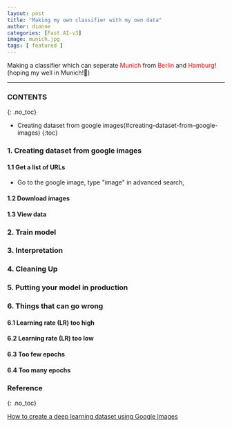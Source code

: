 ```yaml
---
layout: post
title: "Making my own classifier with my own data"
author: dionne
categories: [Fast.AI-v3]
image: munich.jpg
tags: [ featured ]
---
```


Making a classifier which can seperate <span style="color: red">Munich</span> from <span style="color: red">Berlin</span> and <span style="color: red">Hamburg</span>!
(hoping my well in Munich!🤟)

---

### CONTENTS
{: .no_toc}

- Creating dataset from google images(#creating-dataset-from-google-images)
{:toc}

### 1. Creating dataset from google images
#### 1.1 Get a list of URLs

- Go to the google image, type "image" in advanced search, 

#### 1.2 Download images

#### 1.3 View data

### 2. Train model
### 3. Interpretation
### 4. Cleaning Up
### 5. Putting your model in production
### 6. Things that can go wrong
#### 6.1 Learning rate (LR) too high
#### 6.2 Learning rate (LR) too low
#### 6.3 Too few epochs
#### 6.4 Too many epochs


### Reference
{: .no_toc}
    

[How to create a deep learning dataset using Google Images](https://www.pyimagesearch.com/2017/12/04/how-to-create-a-deep-learning-dataset-using-google-images/)
